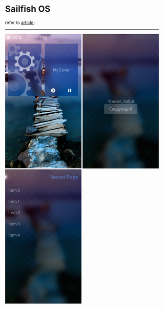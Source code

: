 # Sailfish OS

refer to [article][id];

[id]:https://habrahabr.ru/post/306188/

  ***
<img src="https://github.com/Muhammadsafarali/SailfishOS_habr_post_306188/blob/master/prt_sc/HomePage.png" width="250">
<img src="https://github.com/Muhammadsafarali/SailfishOS_habr_post_306188/blob/master/prt_sc/FirstPage.png" width="250">
<img src="https://github.com/Muhammadsafarali/SailfishOS_habr_post_306188/blob/master/prt_sc/SecondPage.png" width="250">
